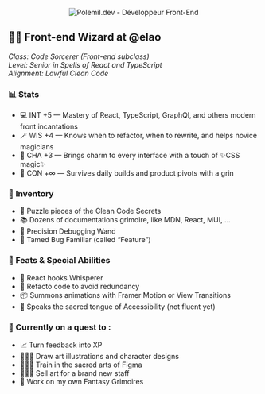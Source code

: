 <!--
**Le-Polemil/Le-Polemil** is a ✨ _special_ ✨ repository because its `README.md` (this file) appears on your GitHub profile.

Here are some ideas to get you started:

- 🔭 I’m currently working on ...
- 🌱 I’m currently learning ...
- 👯 I’m looking to collaborate on ...
- 🤔 I’m looking for help with ...
- 💬 Ask me about ...
- 📫 How to reach me: ...
- 😄 Pronouns: ...
- ⚡ Fun fact: ...
-->
<p align="center">
  <img src="https://media.discordapp.net/attachments/795025538913140806/1399345984680493137/Copie_de_Banniere_Polemil.png?ex=6888aa01&is=68875881&hm=e59d5e1f03e55a42f01d51dc6a3f8f61e74cdd91c9da2e5b4fa3f6688e66046e&=&format=webp&quality=lossless&width=2928&height=732" alt="Polemil.dev - Développeur Front-End" />
</p>

## **🧙‍♂️ Front-end Wizard at @elao**  
*Class: Code Sorcerer (Front-end subclass)*  
*Level: Senior in Spells of React and TypeScript*  
*Alignment: Lawful Clean Code*  


### **📊 Stats**  
- 💻 INT +5 — Mastery of React, TypeScript, GraphQl, and others modern front incantations  
- 🪄 WIS +4 — Knows when to refactor, when to rewrite, and helps novice magicians
- 🎨 CHA +3 — Brings charm to every interface with a touch of ✨CSS magic✨ 
- 🧠 CON +∞ — Survives daily builds and product pivots with a grin  


### **👜 Inventory**  
- 🧩 Puzzle pieces of the Clean Code Secrets  
- 📚 Dozens of documentations grimoire, like MDN, React, MUI, ...
- 🎯 Precision Debugging Wand  
- 🐛 Tamed Bug Familiar (called “Feature”)  


### **🧌 Feats & Special Abilities**  
- 🤫 React hooks Whisperer  
- 🧪 Refacto code to avoid redundancy
- 📦 Summons animations with Framer Motion or View Transitions
- 🔐 Speaks the sacred tongue of Accessibility (not fluent yet)


### **📜 Currently on a quest to :**  
- 📈 Turn feedback into XP 
- 👨🏼‍🎨 Draw art illustrations and character designs  
- 👨🏻‍💻 Train in the sacred arts of Figma
- 🧙🏼‍♂️ Sell art for a brand new staff
- 📖 Work on my own Fantasy Grimoires

